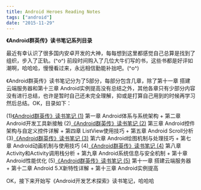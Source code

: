 ```yaml
---
title: Android Heroes Reading Notes
tags: ["android"]
date: "2015-11-29"
---
```

**《Android群英传》读书笔记系列目录** <!--more-->

最近有幸认识了很多国内安卓开发的大神，每每想到这里都感觉自己总算是找到了组织，步入了正轨。(^o^)
前段时间购入了几位大牛们写的书，这些书都是好评如潮啊，哈哈哈，慢慢看过来，永远相信勤能补拙吧。(^o^)

<!-- 虽然是先看了一遍《Android开发艺术探索》，读的时候就感觉[@主席](http://weibo.com/uc83018062)写这书的用心良苦，感激涕零啊。目前此书我还有不少没有理解的，代码也还没来得及都运行一遍，毕竟大块头啊。所以还是先总结了《Android群英传》，本书可以算是《Android开发艺术探索》的前传，哈哈，感谢[@徐医生](http://weibo.com/eclipsexu)的辛苦写作！至于[何老师](http://weibo.com/mrsimp1e)和关老师的大作《Android源码设计模式解析与实战》估计还需要等我把这些都总结完了才能看懂一二吧，泪奔(⊙o⊙)...
-->

《Android群英传》读书笔记分为了5部分，每部分包含几章，除了第十一章 搭建云端服务器和第十三章 Android实例提高没有总结之外，其他各章只有少部分内容没有进行总结，也许是暂时自己还未完全理解，抑或是打算自己用到的时候再学习然后总结。OK，目录如下：

(1)[《Android群英传》读书笔记 (1)](/blog/2015/11/25/Android-Heros-Reading-Notes-1/)
第一章 Android体系与系统架构 + 第二章 Android开发工具新接触
(2)[《Android群英传》读书笔记 (2)](/blog/2015/11/26/Android-Heros-Reading-Notes-2/)
第三章 Android控件架构与自定义控件详解 + 第四章 ListView使用技巧 + 第五章 Android Scroll分析
(3)[《Android群英传》读书笔记 (3)](/blog/2015/11/27/Android-Heros-Reading-Notes-3/)
第六章 Android绘图机制与处理技巧 + 第七章 Android动画机制与使用技巧
(4)[《Android群英传》读书笔记 (4)](/blog/2015/11/28/Android-Heros-Reading-Notes-4/)
第八章 Activity和Activity调用栈分析 + 第九章 Android系统信息与安全机制 + 第十章 Android性能优化
(5)[《Android群英传》读书笔记 (5)](/blog/2015/11/29/Android-Heroes-Reading-Notes-5/)
第十一章 搭建云端服务器 + 第十二章 Android 5.X新特性详解 + 第十三章 Android实例提高

OK，接下来开始写《Android开发艺术探索》读书笔记，哈哈哈
